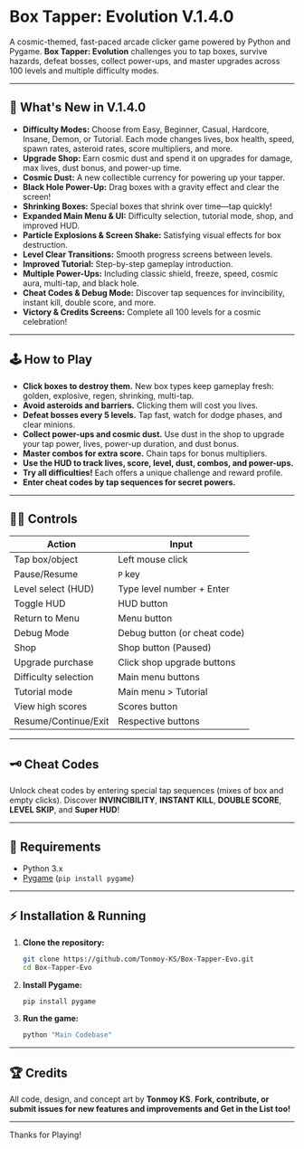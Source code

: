 # Box Tapper: Evolution V.1.4.0

A cosmic-themed, fast-paced arcade clicker game powered by Python and Pygame. **Box Tapper: Evolution** challenges you to tap boxes, survive hazards, defeat bosses, collect power-ups, and master upgrades across 100 levels and multiple difficulty modes.

---

## 🚀 What's New in V.1.4.0

- **Difficulty Modes:** Choose from Easy, Beginner, Casual, Hardcore, Insane, Demon, or Tutorial. Each mode changes lives, box health, speed, spawn rates, asteroid rates, score multipliers, and more.
- **Upgrade Shop:** Earn cosmic dust and spend it on upgrades for damage, max lives, dust bonus, and power-up time.
- **Cosmic Dust:** A new collectible currency for powering up your tapper.
- **Black Hole Power-Up:** Drag boxes with a gravity effect and clear the screen!
- **Shrinking Boxes:** Special boxes that shrink over time—tap quickly!
- **Expanded Main Menu & UI:** Difficulty selection, tutorial mode, shop, and improved HUD.
- **Particle Explosions & Screen Shake:** Satisfying visual effects for box destruction.
- **Level Clear Transitions:** Smooth progress screens between levels.
- **Improved Tutorial:** Step-by-step gameplay introduction.
- **Multiple Power-Ups:** Including classic shield, freeze, speed, cosmic aura, multi-tap, and black hole.
- **Cheat Codes & Debug Mode:** Discover tap sequences for invincibility, instant kill, double score, and more.
- **Victory & Credits Screens:** Complete all 100 levels for a cosmic celebration!

---

## 🕹️ How to Play

- **Click boxes to destroy them.** New box types keep gameplay fresh: golden, explosive, regen, shrinking, multi-tap.
- **Avoid asteroids and barriers.** Clicking them will cost you lives.
- **Defeat bosses every 5 levels.** Tap fast, watch for dodge phases, and clear minions.
- **Collect power-ups and cosmic dust.** Use dust in the shop to upgrade your tap power, lives, power-up duration, and dust bonus.
- **Master combos for extra score.** Chain taps for bonus multipliers.
- **Use the HUD to track lives, score, level, dust, combos, and power-ups.**
- **Try all difficulties!** Each offers a unique challenge and reward profile.
- **Enter cheat codes by tap sequences for secret powers.**

---

## 🧑‍💻 Controls

| Action                | Input                        |
|-----------------------|-----------------------------|
| Tap box/object        | Left mouse click             |
| Pause/Resume          | `P` key                     |
| Level select (HUD)    | Type level number + Enter   |
| Toggle HUD            | HUD button                  |
| Return to Menu        | Menu button                 |
| Debug Mode            | Debug button (or cheat code)|
| Shop                  | Shop button (Paused)        |
| Upgrade purchase      | Click shop upgrade buttons  |
| Difficulty selection  | Main menu buttons           |
| Tutorial mode         | Main menu > Tutorial        |
| View high scores      | Scores button               |
| Resume/Continue/Exit  | Respective buttons          |

---

## 🗝️ Cheat Codes

Unlock cheat codes by entering special tap sequences (mixes of box and empty clicks). Discover **INVINCIBILITY**, **INSTANT KILL**, **DOUBLE SCORE**, **LEVEL SKIP**, and **Super HUD**!

---

## 🐍 Requirements

- Python 3.x
- [Pygame](https://www.pygame.org/) (`pip install pygame`)

---

## ⚡ Installation & Running

1. **Clone the repository:**
   ```bash
   git clone https://github.com/Tonmoy-KS/Box-Tapper-Evo.git
   cd Box-Tapper-Evo
   ```

2. **Install Pygame:**
   ```bash
   pip install pygame
   ```

3. **Run the game:**
   ```bash
   python "Main Codebase"
   ```

---

## 🏆 Credits

All code, design, and concept art by **Tonmoy KS**.
**Fork, contribute, or submit issues for new features and improvements and Get in the List too!**

---

Thanks for Playing!

